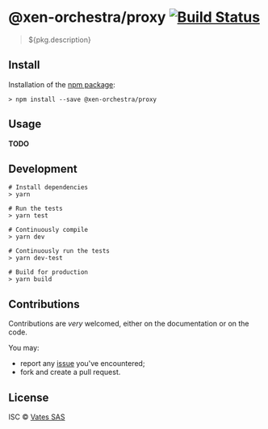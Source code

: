# @xen-orchestra/proxy [![Build Status](https://travis-ci.org/${pkg.shortGitHubPath}.png?branch=master)](https://travis-ci.org/${pkg.shortGitHubPath})

> \${pkg.description}

## Install

Installation of the [npm package](https://npmjs.org/package/@xen-orchestra/proxy):

```
> npm install --save @xen-orchestra/proxy
```

## Usage

**TODO**

## Development

```
# Install dependencies
> yarn

# Run the tests
> yarn test

# Continuously compile
> yarn dev

# Continuously run the tests
> yarn dev-test

# Build for production
> yarn build
```

## Contributions

Contributions are _very_ welcomed, either on the documentation or on
the code.

You may:

- report any [issue](https://github.com/vatesfr/xen-orchestra/issues)
  you've encountered;
- fork and create a pull request.

## License

ISC © [Vates SAS](https://vates.fr)
